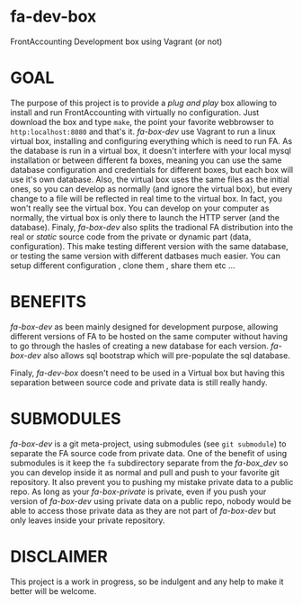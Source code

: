 fa-dev-box
==========

FrontAccounting Development box using Vagrant (or not)

GOAL
========

The purpose of this project is to provide a *plug and play* box allowing to install and run FrontAccounting  with virtually no configuration. Just download the box and type `make`, the point your favorite webbrowser to `http:localhost:8080` and that's it.
*fa-box-dev* use Vagrant to run a linux virtual box, installing and configuring everything which is need to run FA.
As the database is run in a virtual box, it doesn't interfere with your local mysql installation or between different fa boxes, meaning you can use the same database configuration and credentials for different boxes, but each box will use it's own  database.
Also, the virtual box uses the same files as the initial ones, so you can develop as normally (and ignore the virtual box), but every change to a file will be reflected in real time to the virtual box.
In fact, you won't really see the virtual box. You can develop on your computer as normally, the virtual box is only there to launch the HTTP server (and the database).
Finaly, *fa-box-dev* also splits the tradional FA distribution into the real or _static_ source code from the private or  dynamic part (data, configuration). This make testing different version with the same database, or testing the same version with different datbases much easier. You can setup different configuration , clone them , share them etc ...


BENEFITS
========
*fa-box-dev* as been mainly designed for development purpose, allowing different versions of FA to be hosted on the same computer without having to go through the hasles of creating a new database for each version.
*fa-box-dev* also allows sql bootstrap which will pre-populate the sql database.

Finaly, *fa-dev-box* doesn't need to be used in a Virtual box but having this separation between source code and private data is still really handy.

SUBMODULES
==========
*fa-box-dev* is a git meta-project, using submodules (see `git submodule`) to separate the FA source code from private data.
One of the benefit of using submodules is it keep the `fa` subdirectory separate from the *fa-box_dev* so you can develop inside it as normal and pull and push to your favorite git repository. It also prevent you to pushing my mistake private data to a public repo. As long as your *fa-box-private* is private, even if you push your version of *fa-box-dev* using private data on a public repo, nobody would be able to access those private data as they are not part of *fa-box-dev* but only leaves inside your private repository.

DISCLAIMER
==========
This project is a work in progress, so be indulgent  and any help to make it better will be welcome.




